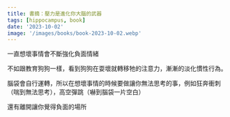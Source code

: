 ```yaml
---
title: 書摘：壓力是進化你大腦的武器
tags: [hippocampus, book]
date: '2023-10-02'
image: '/images/books/book-2023-10-02.webp'
---
```


一直想壞事情會不斷強化負面情緒

不如跟教育狗狗一樣，看到狗狗在耍壞就轉移牠的注意力，漸漸的淡化慣性行為。

腦袋會自行運轉，所以在想壞事情的時候要做讓你無法思考的事，例如狂奔衝刺（喘到無法思考），高空彈跳（嚇到腦袋一片空白）

還有離開讓你覺得負面的場所
